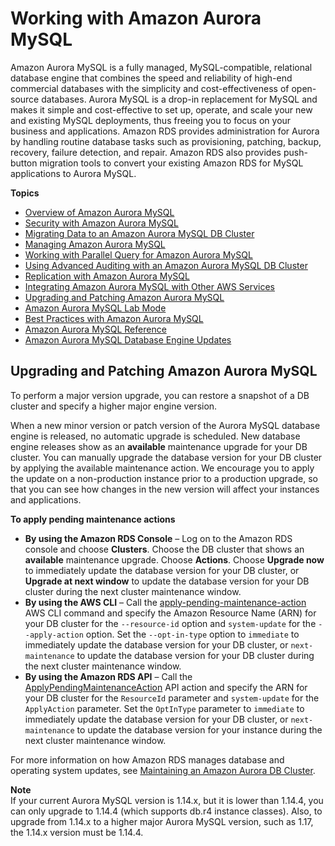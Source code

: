 # Working with Amazon Aurora MySQL<a name="Aurora.AuroraMySQL"></a>

Amazon Aurora MySQL is a fully managed, MySQL\-compatible, relational database engine that combines the speed and reliability of high\-end commercial databases with the simplicity and cost\-effectiveness of open\-source databases\. Aurora MySQL is a drop\-in replacement for MySQL and makes it simple and cost\-effective to set up, operate, and scale your new and existing MySQL deployments, thus freeing you to focus on your business and applications\. Amazon RDS provides administration for Aurora by handling routine database tasks such as provisioning, patching, backup, recovery, failure detection, and repair\. Amazon RDS also provides push\-button migration tools to convert your existing Amazon RDS for MySQL applications to Aurora MySQL\.

**Topics**
+ [Overview of Amazon Aurora MySQL](Aurora.AuroraMySQL.Overview.md)
+ [Security with Amazon Aurora MySQL](AuroraMySQL.Security.md)
+ [Migrating Data to an Amazon Aurora MySQL DB Cluster](AuroraMySQL.Migrating.md)
+ [Managing Amazon Aurora MySQL](AuroraMySQL.Managing.md)
+ [Working with Parallel Query for Amazon Aurora MySQL](aurora-mysql-parallel-query.md)
+ [Using Advanced Auditing with an Amazon Aurora MySQL DB Cluster](AuroraMySQL.Auditing.md)
+ [Replication with Amazon Aurora MySQL](AuroraMySQL.Replication.md)
+ [Integrating Amazon Aurora MySQL with Other AWS Services](AuroraMySQL.Integrating.md)
+ [Upgrading and Patching Amazon Aurora MySQL](#AuroraMySQL.Updates.Patching)
+ [Amazon Aurora MySQL Lab Mode](AuroraMySQL.Updates.LabMode.md)
+ [Best Practices with Amazon Aurora MySQL](AuroraMySQL.BestPractices.md)
+ [Amazon Aurora MySQL Reference](AuroraMySQL.Reference.md)
+ [Amazon Aurora MySQL Database Engine Updates](AuroraMySQL.Updates.md)

## Upgrading and Patching Amazon Aurora MySQL<a name="AuroraMySQL.Updates.Patching"></a>

To perform a major version upgrade, you can restore a snapshot of a DB cluster and specify a higher major engine version\. 

When a new minor version or patch version of the Aurora MySQL database engine is released, no automatic upgrade is scheduled\. New database engine releases show as an **available** maintenance upgrade for your DB cluster\. You can manually upgrade the database version for your DB cluster by applying the available maintenance action\. We encourage you to apply the update on a non\-production instance prior to a production upgrade, so that you can see how changes in the new version will affect your instances and applications\.

**To apply pending maintenance actions**
+ **By using the Amazon RDS Console** – Log on to the Amazon RDS console and choose **Clusters**\. Choose the DB cluster that shows an **available** maintenance upgrade\. Choose **Actions**\. Choose **Upgrade now** to immediately update the database version for your DB cluster, or **Upgrade at next window** to update the database version for your DB cluster during the next cluster maintenance window\. 
+ **By using the AWS CLI** – Call the [apply\-pending\-maintenance\-action](https://docs.aws.amazon.com/cli/latest/reference/rds/apply-pending-maintenance-action.html) AWS CLI command and specify the Amazon Resource Name \(ARN\) for your DB cluster for the `--resource-id` option and `system-update` for the `--apply-action` option\. Set the `--opt-in-type` option to `immediate` to immediately update the database version for your DB cluster, or `next-maintenance` to update the database version for your DB cluster during the next cluster maintenance window\. 
+ **By using the Amazon RDS API** – Call the [ApplyPendingMaintenanceAction](https://docs.aws.amazon.com/AmazonRDS/latest/APIReference/API_ApplyPendingMaintenanceAction.html) API action and specify the ARN for your DB cluster for the `ResourceId` parameter and `system-update` for the `ApplyAction` parameter\. Set the `OptInType` parameter to `immediate` to immediately update the database version for your DB cluster, or `next-maintenance` to update the database version for your instance during the next cluster maintenance window\. 

For more information on how Amazon RDS manages database and operating system updates, see [Maintaining an Amazon Aurora DB Cluster](USER_UpgradeDBInstance.Maintenance.md)\. 

**Note**  
If your current Aurora MySQL version is 1\.14\.x, but it is lower than 1\.14\.4, you can only upgrade to 1\.14\.4 \(which supports db\.r4 instance classes\)\. Also, to upgrade from 1\.14\.x to a higher major Aurora MySQL version, such as 1\.17, the 1\.14\.x version must be 1\.14\.4\.